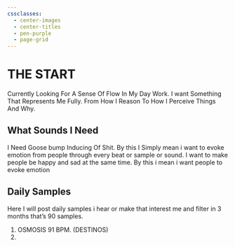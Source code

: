 ```yaml
---
cssclasses:
  - center-images
  - center-titles
  - pen-purple
  - page-grid
---
```

# THE START
Currently Looking For A Sense Of Flow In My Day Work. I want Something That Represents Me Fully. From How I Reason To How I Perceive Things And Why.

## What Sounds I Need
I Need Goose bump Inducing Of Shit. By this I Simply mean i want to evoke emotion from people through every beat or sample or sound. I want to make people be happy and sad at the same time. By this i mean i want people to evoke emotion

## Daily Samples
Here I will post daily samples i hear or make that interest me and filter in 3 months
that’s 90 samples.

1. OSMOSIS 91 BPM. (DESTINOS)
2. 